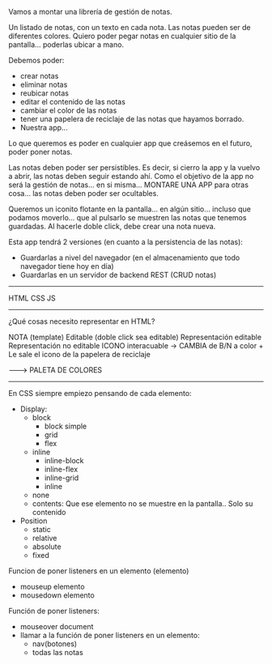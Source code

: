 Vamos a montar una librería de gestión de notas.

Un listado de notas, con un texto en cada nota.
Las notas pueden ser de diferentes colores.
Quiero poder pegar notas en cualquier sitio de la pantalla... poderlas ubicar a mano.

Debemos poder:
- crear notas
- eliminar notas
- reubicar notas
- editar el contenido de las notas
- cambiar el color de las notas
- tener una papelera de reciclaje de las notas que hayamos borrado.
- Nuestra app...

Lo que queremos es poder en cualquier app que creásemos en el futuro, poder poner notas.

Las notas deben poder ser persistibles. Es decir, si cierro la app y la vuelvo a abrir, las notas deben seguir estando ahí.
Como el objetivo de la app no será la gestión de notas... en si misma... MONTARE UNA APP para otras cosa... las notas deben poder ser ocultables.

Queremos un iconito flotante en la pantalla... en algún sitio... incluso que podamos moverlo... que al pulsarlo se muestren las notas que tenemos guardadas.
Al hacerle doble click, debe crear una nota nueva.

Esta app tendrá 2 versiones (en cuanto a la persistencia de las notas):
- Guardarlas a nivel del navegador (en el almacenamiento que todo navegador tiene hoy en día)
- Guardarlas en un servidor de backend REST (CRUD notas)

---

HTML
    CSS
JS

---

¿Qué cosas necesito representar en HTML?

NOTA (template)
    Editable (doble click sea editable)
     Representación editable
     Representación no editable
ICONO interacuable -> CAMBIA de B/N a color + Le sale el icono de la papelera de reciclaje

---> PALETA DE COLORES

---

En CSS siempre empiezo pensando de cada elemento:
- Display:
  - block
    - block simple
    - grid
    - flex
  - inline
    - inline-block
    - inline-flex
    - inline-grid
    - inline
  - none
  - contents: Que ese elemento no se muestre en la pantalla.. Solo su contenido
- Position
  - static
  - relative
  - absolute
  - fixed

Funcion de poner listeners en un elemento (elemento)
- mouseup       elemento
- mousedown     elemento



Función de poner listeners:
- mouseover     document
- llamar a la función de poner listeners en un elemento:
  - nav(botones)
  - todas las notas